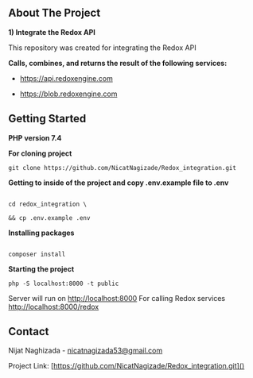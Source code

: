 ## About The Project

**1) Integrate the Redox API**

This repository was created for integrating the Redox API


**Calls, combines, and returns the result of the following services:**

- https://api.redoxengine.com

- https://blob.redoxengine.com

## Getting Started

**PHP version 7.4**

**For cloning project**

```git clone https://github.com/NicatNagizade/Redox_integration.git```

  

**Getting to inside of the project and copy .env.example file to .env**

```

cd redox_integration \

&& cp .env.example .env

```

**Installing packages**

```

composer install

```

**Starting the project**

```php -S localhost:8000 -t public```

Server will run on [http://localhost:8000]()
For calling Redox services [http://localhost:8000/redox]()


## Contact

Nijat Naghizada - [nicatnagizada53@gmail.com]()

Project Link: [https://github.com/NicatNagizade/Redox_integration.git]()
